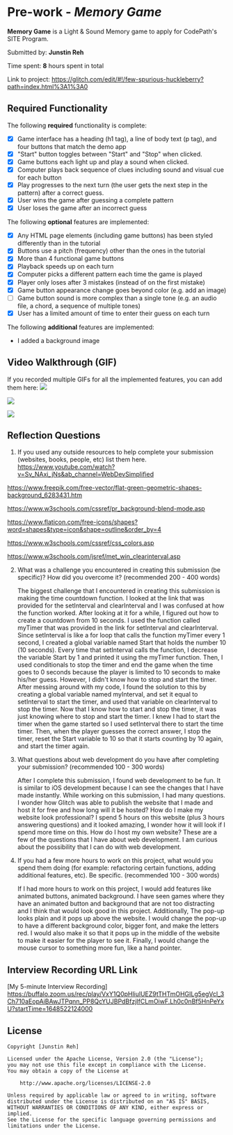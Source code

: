 # Pre-work - *Memory Game*

**Memory Game** is a Light & Sound Memory game to apply for CodePath's SITE Program. 

Submitted by: **Junstin Reh**

Time spent: **8** hours spent in total

Link to project: https://glitch.com/edit/#!/few-spurious-huckleberry?path=index.html%3A1%3A0

## Required Functionality

The following **required** functionality is complete:

* [x] Game interface has a heading (h1 tag), a line of body text (p tag), and four buttons that match the demo app
* [x] "Start" button toggles between "Start" and "Stop" when clicked. 
* [x] Game buttons each light up and play a sound when clicked. 
* [x] Computer plays back sequence of clues including sound and visual cue for each button
* [x] Play progresses to the next turn (the user gets the next step in the pattern) after a correct guess. 
* [x] User wins the game after guessing a complete pattern
* [x] User loses the game after an incorrect guess

The following **optional** features are implemented:

* [x] Any HTML page elements (including game buttons) has been styled differently than in the tutorial
* [x] Buttons use a pitch (frequency) other than the ones in the tutorial
* [x] More than 4 functional game buttons
* [x] Playback speeds up on each turn
* [x] Computer picks a different pattern each time the game is played
* [x] Player only loses after 3 mistakes (instead of on the first mistake)
* [x] Game button appearance change goes beyond color (e.g. add an image)
* [ ] Game button sound is more complex than a single tone (e.g. an audio file, a chord, a sequence of multiple tones)
* [x] User has a limited amount of time to enter their guess on each turn

The following **additional** features are implemented:

- I added a background image

## Video Walkthrough (GIF)

If you recorded multiple GIFs for all the implemented features, you can add them here:
![](https://i.imgur.com/GIOqayf.gif)

![](https://i.imgur.com/Rzp587z.gif)

![](https://i.imgur.com/gDD5QBl.gif)

## Reflection Questions
1. If you used any outside resources to help complete your submission (websites, books, people, etc) list them here. 
https://www.youtube.com/watch?v=Sv_NAxi_jNs&ab_channel=WebDevSimplified

https://www.freepik.com/free-vector/flat-green-geometric-shapes-background_6283431.htm

https://www.w3schools.com/cssref/pr_background-blend-mode.asp

https://www.flaticon.com/free-icons/shapes?word=shapes&type=icon&shape=outline&order_by=4

https://www.w3schools.com/cssref/css_colors.asp

https://www.w3schools.com/jsref/met_win_clearinterval.asp

2. What was a challenge you encountered in creating this submission (be specific)? How did you overcome it? (recommended 200 - 400 words) 

    The biggest challenge that I encountered in creating this submission is making the time countdown function. I looked at the link that was provided for the setInterval and clearInterval and I was confused at how the function worked. After looking at it for a while, I figured out how to create a countdown from 10 seconds. I used the function called myTimer that was provided in the link for setInterval and clearInterval. Since setInterval is like a for loop that calls the function myTimer every 1 second, I created a global variable named Start that holds the number 10 (10 seconds). Every time that setInterval calls the function, I decrease the variable Start by 1 and printed it using the myTimer function. Then, I used conditionals to stop the timer and end the game when the time goes to 0 seconds because the player is limited to 10 seconds to make his/her guess. However, I didn't know how to stop and start the timer. After messing around with my code, I found the solution to this by creating a global variable named myInterval, and set it equal to setInterval to start the timer, and used that variable on clearInterval to stop the timer. Now that I know how to start and stop the timer, it was just knowing where to stop and start the timer. I knew I had to start the timer when the game started so I used setInterval there to start the time timer. Then, when the player guesses the correct answer, I stop the timer, reset the Start variable to 10 so that it starts counting by 10 again, and start the timer again.

3. What questions about web development do you have after completing your submission? (recommended 100 - 300 words) 

    After I complete this submission, I found web development to be fun. It is similar to iOS development because I can see the changes that I have made instantly. While working on this submission, I had many questions. I wonder how Glitch was able to publish the website that I made and host it for free and how long will it be hosted? How do I make my website look professional? I spend 5 hours on this website (plus 3 hours answering questions) and it looked amazing, I wonder how it will look if I spend more time on this. How do I host my own website? These are a few of the questions that I have about web development. I am curious about the possibility that I can do with web development.

4. If you had a few more hours to work on this project, what would you spend them doing (for example: refactoring certain functions, adding additional features, etc). Be specific. (recommended 100 - 300 words) 

    If I had more hours to work on this project, I would add features like animated buttons, animated background. I have seen games where they have an animated button and background that are not too distracting and I think that would look good in this project. Additionally, The pop-up looks plain and it pops up above the website. I would change the pop-up to have a different background color, bigger font, and make the letters red. I would also make it so that it pops up in the middle of the website to make it easier for the player to see it. Finally, I would change the mouse cursor to something more fun, like a hand pointer.



## Interview Recording URL Link

[My 5-minute Interview Recording]
https://buffalo.zoom.us/rec/play/VxY1Q0pHliulUEZ9tTHTmOHGILg5egVcl_3Ch710aEopAiBAwJTPqnn_PP8QcYUJBPdBfzjIfCLmOiwF.Lh0c0nBf5HnPeYxU?startTime=1648522124000


## License

    Copyright [Junstin Reh]

    Licensed under the Apache License, Version 2.0 (the "License");
    you may not use this file except in compliance with the License.
    You may obtain a copy of the License at

        http://www.apache.org/licenses/LICENSE-2.0

    Unless required by applicable law or agreed to in writing, software
    distributed under the License is distributed on an "AS IS" BASIS,
    WITHOUT WARRANTIES OR CONDITIONS OF ANY KIND, either express or implied.
    See the License for the specific language governing permissions and
    limitations under the License.
